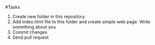 #Tasks

1. Create new folder in this repository
2. Add index.html file to this folder and create simple web page. Write something about you
3. Commit changes
4. Send pull request
